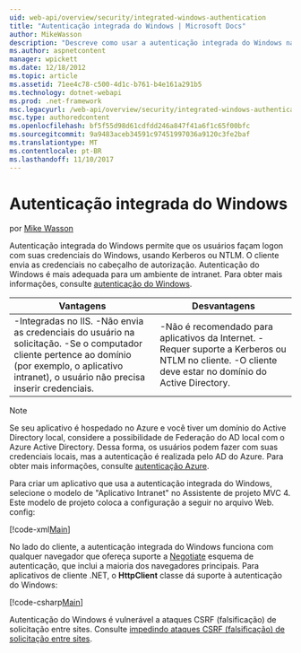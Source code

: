 ```yaml
---
uid: web-api/overview/security/integrated-windows-authentication
title: "Autenticação integrada do Windows | Microsoft Docs"
author: MikeWasson
description: "Descreve como usar a autenticação integrada do Windows na API da Web do ASP.NET."
ms.author: aspnetcontent
manager: wpickett
ms.date: 12/18/2012
ms.topic: article
ms.assetid: 71ee4c78-c500-4d1c-b761-b4e161a291b5
ms.technology: dotnet-webapi
ms.prod: .net-framework
msc.legacyurl: /web-api/overview/security/integrated-windows-authentication
msc.type: authoredcontent
ms.openlocfilehash: bf5f55d98d61cdfdd246a847f41a6f1c65f00bfc
ms.sourcegitcommit: 9a9483aceb34591c97451997036a9120c3fe2baf
ms.translationtype: MT
ms.contentlocale: pt-BR
ms.lasthandoff: 11/10/2017
---
```

<a name="integrated-windows-authentication"></a>Autenticação integrada do Windows
====================
por [Mike Wasson](https://github.com/MikeWasson)

Autenticação integrada do Windows permite que os usuários façam logon com suas credenciais do Windows, usando Kerberos ou NTLM. O cliente envia as credenciais no cabeçalho de autorização. Autenticação do Windows é mais adequada para um ambiente de intranet. Para obter mais informações, consulte [autenticação do Windows](https://www.iis.net/configreference/system.webserver/security/authentication/windowsauthentication).

| Vantagens | Desvantagens |
| --- | --- |
| -Integradas no IIS. -Não envia as credenciais do usuário na solicitação. -Se o computador cliente pertence ao domínio (por exemplo, o aplicativo intranet), o usuário não precisa inserir credenciais. | -Não é recomendado para aplicativos da Internet. -Requer suporte a Kerberos ou NTLM no cliente. -O cliente deve estar no domínio do Active Directory. |

> [!NOTE]
> Se seu aplicativo é hospedado no Azure e você tiver um domínio do Active Directory local, considere a possibilidade de Federação do AD local com o Azure Active Directory. Dessa forma, os usuários podem fazer com suas credenciais locais, mas a autenticação é realizada pelo AD do Azure. Para obter mais informações, consulte [autenticação Azure](../../../visual-studio/overview/2012/windows-azure-authentication.md).


Para criar um aplicativo que usa a autenticação integrada do Windows, selecione o modelo de "Aplicativo Intranet" no Assistente de projeto MVC 4. Este modelo de projeto coloca a configuração a seguir no arquivo Web. config:

[!code-xml[Main](integrated-windows-authentication/samples/sample1.xml)]

No lado do cliente, a autenticação integrada do Windows funciona com qualquer navegador que ofereça suporte a [Negotiate](http://www.ietf.org/rfc/rfc4559.txt) esquema de autenticação, que inclui a maioria dos navegadores principais. Para aplicativos de cliente .NET, o **HttpClient** classe dá suporte à autenticação do Windows:

[!code-csharp[Main](integrated-windows-authentication/samples/sample2.cs)]

Autenticação do Windows é vulnerável a ataques CSRF (falsificação) de solicitação entre sites. Consulte [impedindo ataques CSRF (falsificação) de solicitação entre sites](preventing-cross-site-request-forgery-csrf-attacks.md).
